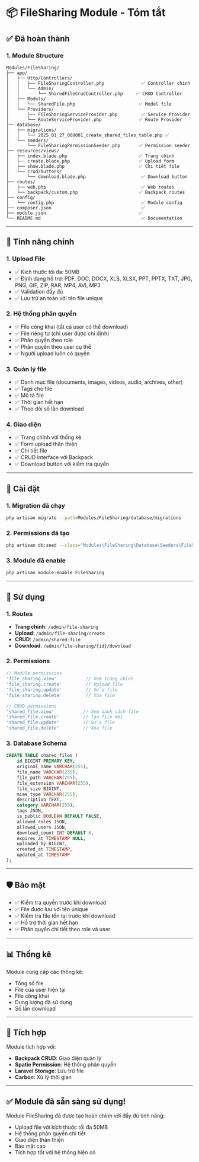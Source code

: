 # 📦 FileSharing Module - Tóm tắt

## ✅ Đã hoàn thành

### 1. **Module Structure**
```
Modules/FileSharing/
├── app/
│   ├── Http/Controllers/
│   │   ├── FileSharingController.php              ✅ Controller chính
│   │   └── Admin/
│   │       └── SharedFileCrudController.php     ✅ CRUD Controller
│   ├── Models/
│   │   └── SharedFile.php                        ✅ Model file
│   └── Providers/
│       ├── FileSharingServiceProvider.php         ✅ Service Provider
│       └── RouteServiceProvider.php              ✅ Route Provider
├── database/
│   ├── migrations/
│   │   └── 2025_01_27_000001_create_shared_files_table.php ✅
│   └── seeders/
│       └── FileSharingPermissionSeeder.php       ✅ Permission seeder
├── resources/views/
│   ├── index.blade.php                           ✅ Trang chính
│   ├── create.blade.php                          ✅ Upload form
│   ├── show.blade.php                            ✅ Chi tiết file
│   └── crud/buttons/
│       └── download.blade.php                     ✅ Download button
├── routes/
│   ├── web.php                                    ✅ Web routes
│   └── backpack/custom.php                       ✅ Backpack routes
├── config/
│   └── config.php                                 ✅ Module config
├── composer.json                                  ✅
├── module.json                                   ✅
└── README.md                                      ✅ Documentation
```

---

## 🎯 Tính năng chính

### 1. **Upload File**
- ✅ Kích thước tối đa: 50MB
- ✅ Định dạng hỗ trợ: PDF, DOC, DOCX, XLS, XLSX, PPT, PPTX, TXT, JPG, PNG, GIF, ZIP, RAR, MP4, AVI, MP3
- ✅ Validation đầy đủ
- ✅ Lưu trữ an toàn với tên file unique

### 2. **Hệ thống phân quyền**
- ✅ File công khai (tất cả user có thể download)
- ✅ File riêng tư (chỉ user được chỉ định)
- ✅ Phân quyền theo role
- ✅ Phân quyền theo user cụ thể
- ✅ Người upload luôn có quyền

### 3. **Quản lý file**
- ✅ Danh mục file (documents, images, videos, audio, archives, other)
- ✅ Tags cho file
- ✅ Mô tả file
- ✅ Thời gian hết hạn
- ✅ Theo dõi số lần download

### 4. **Giao diện**
- ✅ Trang chính với thống kê
- ✅ Form upload thân thiện
- ✅ Chi tiết file
- ✅ CRUD interface với Backpack
- ✅ Download button với kiểm tra quyền

---

## 🔧 Cài đặt

### 1. **Migration đã chạy**
```bash
php artisan migrate --path=Modules/FileSharing/database/migrations
```

### 2. **Permissions đã tạo**
```bash
php artisan db:seed --class="Modules\FileSharing\Database\Seeders\FileSharingPermissionSeeder"
```

### 3. **Module đã enable**
```bash
php artisan module:enable FileSharing
```

---

## 🚀 Sử dụng

### 1. **Routes**
- **Trang chính**: `/admin/file-sharing`
- **Upload**: `/admin/file-sharing/create`
- **CRUD**: `/admin/shared-file`
- **Download**: `/admin/file-sharing/{id}/download`

### 2. **Permissions**
```php
// Module permissions
'file_sharing.view'           // Xem trang chính
'file_sharing.create'         // Upload file
'file_sharing.update'         // Sửa file
'file_sharing.delete'         // Xóa file

// CRUD permissions
'shared_file.view'           // Xem danh sách file
'shared_file.create'         // Tạo file mới
'shared_file.update'         // Sửa file
'shared_file.delete'         // Xóa file
```

### 3. **Database Schema**
```sql
CREATE TABLE shared_files (
    id BIGINT PRIMARY KEY,
    original_name VARCHAR(255),
    file_name VARCHAR(255),
    file_path VARCHAR(255),
    file_extension VARCHAR(255),
    file_size BIGINT,
    mime_type VARCHAR(255),
    description TEXT,
    category VARCHAR(255),
    tags JSON,
    is_public BOOLEAN DEFAULT FALSE,
    allowed_roles JSON,
    allowed_users JSON,
    download_count INT DEFAULT 0,
    expires_at TIMESTAMP NULL,
    uploaded_by BIGINT,
    created_at TIMESTAMP,
    updated_at TIMESTAMP
);
```

---

## 🛡️ Bảo mật

- ✅ Kiểm tra quyền trước khi download
- ✅ File được lưu với tên unique
- ✅ Kiểm tra file tồn tại trước khi download
- ✅ Hỗ trợ thời gian hết hạn
- ✅ Phân quyền chi tiết theo role và user

---

## 📊 Thống kê

Module cung cấp các thống kê:
- Tổng số file
- File của user hiện tại
- File công khai
- Dung lượng đã sử dụng
- Số lần download

---

## 🔄 Tích hợp

Module tích hợp với:
- **Backpack CRUD**: Giao diện quản lý
- **Spatie Permission**: Hệ thống phân quyền
- **Laravel Storage**: Lưu trữ file
- **Carbon**: Xử lý thời gian

---

## ✅ Module đã sẵn sàng sử dụng!

Module FileSharing đã được tạo hoàn chỉnh với đầy đủ tính năng:
- Upload file với kích thước tối đa 50MB
- Hệ thống phân quyền chi tiết
- Giao diện thân thiện
- Bảo mật cao
- Tích hợp tốt với hệ thống hiện có
